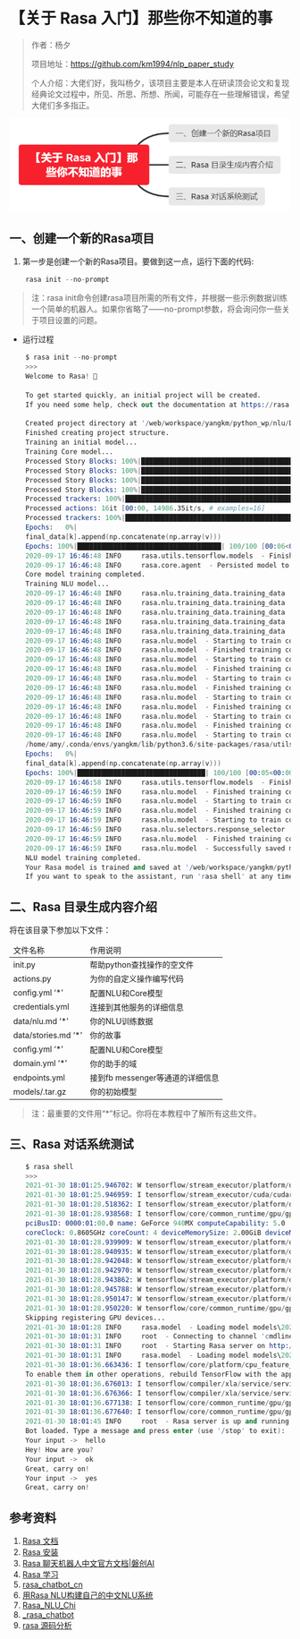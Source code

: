 # 【关于 Rasa 入门】那些你不知道的事

> 作者：杨夕
> 
> 项目地址：https://github.com/km1994/nlp_paper_study
> 
> 个人介绍：大佬们好，我叫杨夕，该项目主要是本人在研读顶会论文和复现经典论文过程中，所见、所思、所想、所闻，可能存在一些理解错误，希望大佬们多多指正。

![](img/微信截图_20210204080923.png)

## 一、创建一个新的Rasa项目

1. 第一步是创建一个新的Rasa项目。要做到这一点，运行下面的代码:
  
```s
    rasa init --no-prompt
```

> 注：rasa init命令创建rasa项目所需的所有文件，并根据一些示例数据训练一个简单的机器人。如果你省略了——no-prompt参数，将会询问你一些关于项目设置的问题。

- 运行过程

```s
    $ rasa init --no-prompt
    >>>
    Welcome to Rasa! 🤖

    To get started quickly, an initial project will be created.
    If you need some help, check out the documentation at https://rasa.com/docs/rasa.

    Created project directory at '/web/workspace/yangkm/python_wp/nlu/DSWp'.
    Finished creating project structure.
    Training an initial model...
    Training Core model...
    Processed Story Blocks: 100%|█████████████████████████████████████████████| 5/5 [00:00<00:00, 3562.34it/s, # trackers=1]
    Processed Story Blocks: 100%|█████████████████████████████████████████████| 5/5 [00:00<00:00, 1523.54it/s, # trackers=5]
    Processed Story Blocks: 100%|█████████████████████████████████████████████| 5/5 [00:00<00:00, 380.28it/s, # trackers=20]
    Processed Story Blocks: 100%|█████████████████████████████████████████████| 5/5 [00:00<00:00, 301.26it/s, # trackers=24]
    Processed trackers: 100%|█████████████████████████████████████████████████| 5/5 [00:00<00:00, 2233.39it/s, # actions=16]
    Processed actions: 16it [00:00, 14986.35it/s, # examples=16]
    Processed trackers: 100%|█████████████████████████████████████████████| 231/231 [00:00<00:00, 899.80it/s, # actions=126]
    Epochs:   0%|                                                                                   | 0/100 [00:00<?, ?it/s]/home/amy/.conda/envs/yangkm/lib/python3.6/site-packages/rasa/utils/tensorflow/model_data.py:386: VisibleDeprecationWarning: Creating an ndarray from ragged nested sequences (which is a list-or-tuple of lists-or-tuples-or ndarrays with different lengths or shapes) is deprecated. If you meant to do this, you must specify 'dtype=object' when creating the ndarray
    final_data[k].append(np.concatenate(np.array(v)))
    Epochs: 100%|████████████████████████████████████| 100/100 [00:06<00:00, 14.77it/s, t_loss=0.083, loss=0.009, acc=1.000]
    2020-09-17 16:46:48 INFO     rasa.utils.tensorflow.models  - Finished training.
    2020-09-17 16:46:48 INFO     rasa.core.agent  - Persisted model to '/tmp/tmpjkpkgun2/core'
    Core model training completed.
    Training NLU model...
    2020-09-17 16:46:48 INFO     rasa.nlu.training_data.training_data  - Training data stats:
    2020-09-17 16:46:48 INFO     rasa.nlu.training_data.training_data  - Number of intent examples: 43 (7 distinct intents)
    2020-09-17 16:46:48 INFO     rasa.nlu.training_data.training_data  -   Found intents: 'mood_unhappy', 'bot_challenge', 'deny', 'affirm', 'greet', 'mood_great', 'goodbye'
    2020-09-17 16:46:48 INFO     rasa.nlu.training_data.training_data  - Number of response examples: 0 (0 distinct responses)
    2020-09-17 16:46:48 INFO     rasa.nlu.training_data.training_data  - Number of entity examples: 0 (0 distinct entities)
    2020-09-17 16:46:48 INFO     rasa.nlu.model  - Starting to train component WhitespaceTokenizer
    2020-09-17 16:46:48 INFO     rasa.nlu.model  - Finished training component.
    2020-09-17 16:46:48 INFO     rasa.nlu.model  - Starting to train component RegexFeaturizer
    2020-09-17 16:46:48 INFO     rasa.nlu.model  - Finished training component.
    2020-09-17 16:46:48 INFO     rasa.nlu.model  - Starting to train component LexicalSyntacticFeaturizer
    2020-09-17 16:46:48 INFO     rasa.nlu.model  - Finished training component.
    2020-09-17 16:46:48 INFO     rasa.nlu.model  - Starting to train component CountVectorsFeaturizer
    2020-09-17 16:46:48 INFO     rasa.nlu.model  - Finished training component.
    2020-09-17 16:46:48 INFO     rasa.nlu.model  - Starting to train component CountVectorsFeaturizer
    2020-09-17 16:46:48 INFO     rasa.nlu.model  - Finished training component.
    2020-09-17 16:46:48 INFO     rasa.nlu.model  - Starting to train component DIETClassifier
    /home/amy/.conda/envs/yangkm/lib/python3.6/site-packages/rasa/utils/common.py:363: UserWarning: You specified 'DIET' to train entities, but no entities are present in the training data. Skip training of entities.
    Epochs:   0%|                                                                                   | 0/100 [00:00<?, ?it/s]/home/amy/.conda/envs/yangkm/lib/python3.6/site-packages/rasa/utils/tensorflow/model_data.py:386: VisibleDeprecationWarning: Creating an ndarray from ragged nested sequences (which is a list-or-tuple of lists-or-tuples-or ndarrays with different lengths or shapes) is deprecated. If you meant to do this, you must specify 'dtype=object' when creating the ndarray
    final_data[k].append(np.concatenate(np.array(v)))
    Epochs: 100%|████████████████████████████████| 100/100 [00:05<00:00, 18.36it/s, t_loss=1.475, i_loss=0.095, i_acc=1.000]
    2020-09-17 16:46:58 INFO     rasa.utils.tensorflow.models  - Finished training.
    2020-09-17 16:46:59 INFO     rasa.nlu.model  - Finished training component.
    2020-09-17 16:46:59 INFO     rasa.nlu.model  - Starting to train component EntitySynonymMapper
    2020-09-17 16:46:59 INFO     rasa.nlu.model  - Finished training component.
    2020-09-17 16:46:59 INFO     rasa.nlu.model  - Starting to train component ResponseSelector
    2020-09-17 16:46:59 INFO     rasa.nlu.selectors.response_selector  - Retrieval intent parameter was left to its default value. This response selector will be trained on training examples combining all retrieval intents.
    2020-09-17 16:46:59 INFO     rasa.nlu.model  - Finished training component.
    2020-09-17 16:46:59 INFO     rasa.nlu.model  - Successfully saved model into '/tmp/tmpjkpkgun2/nlu'
    NLU model training completed.
    Your Rasa model is trained and saved at '/web/workspace/yangkm/python_wp/nlu/DSWp/models/20200917-164632.tar.gz'.
    If you want to speak to the assistant, run 'rasa shell' at any time inside the project directory.
```


## 二、Rasa 目录生成内容介绍

将在该目录下参加以下文件：

<table>
    <thead>
        <td>文件名称</td><td>作用说明</td>
    </thead>
    <tr>
        <td>init.py</td><td>帮助python查找操作的空文件</td>
    </tr>
    <tr>
        <td>actions.py</td><td>为你的自定义操作编写代码</td>
    </tr>
    <tr>
        <td>config.yml ‘*’</td><td>配置NLU和Core模型</td>
    </tr>
    <tr>
        <td>credentials.yml</td><td>连接到其他服务的详细信息</td>
    </tr>
    <tr>
        <td>data/nlu.md ‘*’</td><td>你的NLU训练数据</td>
    </tr>
    <tr>
        <td>data/stories.md ‘*’</td><td>你的故事</td>
    </tr>
    <tr>
        <td>config.yml ‘*’</td><td>配置NLU和Core模型</td>
    </tr>
    <tr>
        <td>domain.yml ‘*’</td><td>你的助手的域</td>
    </tr>
    <tr>
        <td>endpoints.yml</td><td>接到fb messenger等通道的详细信息</td>
    </tr>
    <tr>
        <td>models/.tar.gz</td><td>你的初始模型</td>
    </tr>
</table>

> 注：最重要的文件用“*”标记。你将在本教程中了解所有这些文件。

## 三、Rasa 对话系统测试

```s
    $ rasa shell
    >>>
    2021-01-30 18:01:25.946702: W tensorflow/stream_executor/platform/default/dso_loader.cc:59] Could not load dynamic library 'cudart64_101.dll'; dlerror: cudart64_101.dll not found
    2021-01-30 18:01:25.946959: I tensorflow/stream_executor/cuda/cudart_stub.cc:29] Ignore above cudart dlerror if you do not have a GPU set up on your machine.
    2021-01-30 18:01:28.518362: I tensorflow/stream_executor/platform/default/dso_loader.cc:48] Successfully opened dynamic library nvcuda.dll
    2021-01-30 18:01:28.938568: I tensorflow/core/common_runtime/gpu/gpu_device.cc:1716] Found device 0 with properties:
    pciBusID: 0000:01:00.0 name: GeForce 940MX computeCapability: 5.0
    coreClock: 0.8605GHz coreCount: 4 deviceMemorySize: 2.00GiB deviceMemoryBandwidth: 37.33GiB/s
    2021-01-30 18:01:28.939909: W tensorflow/stream_executor/platform/default/dso_loader.cc:59] Could not load dynamic library 'cudart64_101.dll'; dlerror: cudart64_101.dll not found
    2021-01-30 18:01:28.940935: W tensorflow/stream_executor/platform/default/dso_loader.cc:59] Could not load dynamic library 'cublas64_10.dll'; dlerror: cublas64_10.dll not found
    2021-01-30 18:01:28.942048: W tensorflow/stream_executor/platform/default/dso_loader.cc:59] Could not load dynamic library 'cufft64_10.dll'; dlerror: cufft64_10.dll not found
    2021-01-30 18:01:28.942970: W tensorflow/stream_executor/platform/default/dso_loader.cc:59] Could not load dynamic library 'curand64_10.dll'; dlerror: curand64_10.dll not found
    2021-01-30 18:01:28.943862: W tensorflow/stream_executor/platform/default/dso_loader.cc:59] Could not load dynamic library 'cusolver64_10.dll'; dlerror: cusolver64_10.dll not found
    2021-01-30 18:01:28.945788: W tensorflow/stream_executor/platform/default/dso_loader.cc:59] Could not load dynamic library 'cusparse64_10.dll'; dlerror: cusparse64_10.dll not found
    2021-01-30 18:01:28.950147: W tensorflow/stream_executor/platform/default/dso_loader.cc:59] Could not load dynamic library 'cudnn64_7.dll'; dlerror: cudnn64_7.dll not found
    2021-01-30 18:01:28.950220: W tensorflow/core/common_runtime/gpu/gpu_device.cc:1753] Cannot dlopen some GPU libraries. Please make sure the missing libraries mentioned above are installed properly if you would like to use GPU. Follow the guide at https://www.tensorflow.org/install/gpu for how to download and setup the required libraries for your platform.
    Skipping registering GPU devices...
    2021-01-30 18:01:28 INFO     rasa.model  - Loading model models\20210130-175951.tar.gz...
    2021-01-30 18:01:31 INFO     root  - Connecting to channel 'cmdline' which was specified by the '--connector' argument. Any other channels will be ignored. To connect to all given channels, omit the '--connector' argument.
    2021-01-30 18:01:31 INFO     root  - Starting Rasa server on http://localhost:5005
    2021-01-30 18:01:31 INFO     rasa.model  - Loading model models\20210130-175951.tar.gz...
    2021-01-30 18:01:36.663436: I tensorflow/core/platform/cpu_feature_guard.cc:142] This TensorFlow binary is optimized with oneAPI Deep Neural Network Library (oneDNN)to use the following CPU instructions in performance-critical operations:  AVX2
    To enable them in other operations, rebuild TensorFlow with the appropriate compiler flags.
    2021-01-30 18:01:36.676013: I tensorflow/compiler/xla/service/service.cc:168] XLA service 0x27e2f29b300 initialized for platform Host (this does not guarantee that XLA will be used). Devices:
    2021-01-30 18:01:36.676366: I tensorflow/compiler/xla/service/service.cc:176]   StreamExecutor device (0): Host, Default Version
    2021-01-30 18:01:36.677138: I tensorflow/core/common_runtime/gpu/gpu_device.cc:1257] Device interconnect StreamExecutor with strength 1 edge matrix:
    2021-01-30 18:01:36.677640: I tensorflow/core/common_runtime/gpu/gpu_device.cc:1263]
    2021-01-30 18:01:45 INFO     root  - Rasa server is up and running.
    Bot loaded. Type a message and press enter (use '/stop' to exit):
    Your input ->  hello
    Hey! How are you?
    Your input ->  ok
    Great, carry on!
    Your input ->  yes
    Great, carry on!
```


## 参考资料

1. [Rasa 文档](https://rasa.com/docs/rasa/)
2. [Rasa 安装](http://rasachatbot.com/2_Rasa_Tutorial/#rasa)
3. [Rasa 聊天机器人中文官方文档|磐创AI](http://rasachatbot.com/)
4. [Rasa 学习](https://blog.csdn.net/ljp1919/category_9656007.html)
5. [rasa_chatbot_cn](https://github.com/GaoQ1/rasa_chatbot_cn)
6. [用Rasa NLU构建自己的中文NLU系统](http://www.crownpku.com/2017/07/27/用Rasa_NLU构建自己的中文NLU系统.html)
7. [Rasa_NLU_Chi](https://github.com/crownpku/Rasa_NLU_Chi)
8. [_rasa_chatbot](https://github.com/zqhZY/_rasa_chatbot)
9. [rasa 源码分析](https://www.zhihu.com/people/martis777/posts)